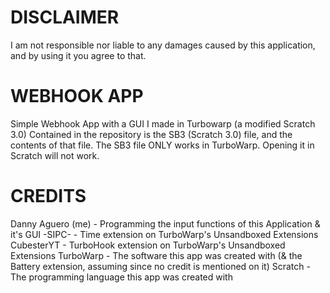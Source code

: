 # DISCLAIMER
I am not responsible nor liable to any damages caused by this application, and by using it you agree to that.
# WEBHOOK APP
Simple Webhook App with a GUI I made in Turbowarp (a modified Scratch 3.0)
Contained in the repository is the SB3 (Scratch 3.0) file, and the contents of that file.
The SB3 file ONLY works in TurboWarp. Opening it in Scratch will not work.
# CREDITS
Danny Aguero (me) - Programming the input functions of this Application & it's GUI
-SIPC- - Time extension on TurboWarp's Unsandboxed Extensions
CubesterYT - TurboHook extension on TurboWarp's Unsandboxed Extensions
TurboWarp - The software this app was created with (& the Battery extension, assuming since no credit is mentioned on it)
Scratch - The programming language this app was created with

